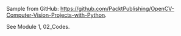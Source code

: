 Sample from GitHub: https://github.com/PacktPublishing/OpenCV-Computer-Vision-Projects-with-Python.

See Module 1, 02_Codes.